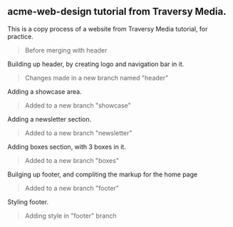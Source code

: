 ## acme-web-design tutorial from Traversy Media.

This is a copy process of a website from Traversy Media tutorial, for practice.

> Before merging with header

Building up header, by creating logo and navigation bar in it.

> Changes made in a new branch named "header"

Adding a showcase area.

> Added to a new branch "showcase"

Adding a newsletter section.

> Added to a new branch "newsletter"

Adding boxes section, with 3 boxes in it.

> Added to a new branch "boxes"

Builging up footer, and compliting the markup for the home page

> Added to a new branch "footer"

Styling footer.

> Adding style in "footer" branch
